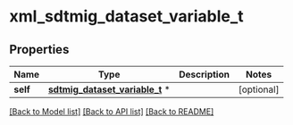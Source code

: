 # xml_sdtmig_dataset_variable_t

## Properties
Name | Type | Description | Notes
------------ | ------------- | ------------- | -------------
**self** | [**sdtmig_dataset_variable_t**](sdtmig_dataset_variable.md) \* |  | [optional] 

[[Back to Model list]](../README.md#documentation-for-models) [[Back to API list]](../README.md#documentation-for-api-endpoints) [[Back to README]](../README.md)


